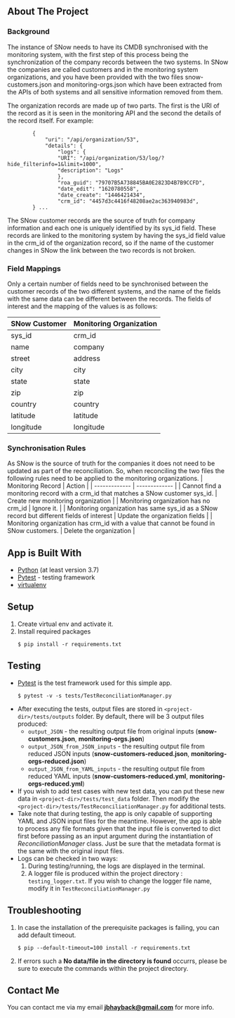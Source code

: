 ## About The Project

### Background
The instance of SNow needs to have its CMDB synchronised with the monitoring system, with the first step of this process being the synchronization of the company records between the two systems.
In SNow the companies are called customers and in the monitoring system organizations, and you have been provided with the two files snow-customers.json and monitoring-orgs.json which have been extracted from the APIs of both systems and all sensitive information removed from them.

The organization records are made up of two parts. The first is the URI of the record as it is seen in the monitoring API and the second the details of the record itself. For example:
```
        {
            "uri": "/api/organization/53",
            "details": {
                "logs": {
                "URI": "/api/organization/53/log/?hide_filterinfo=1&limit=1000",
                "description": "Logs"
                },
                "roa_guid": "79707B5A738845BA0E2823D4B7B9CCFD",
                "date_edit": "1620780558",
                "date_create": "1446421434",
                "crm_id": "4457d3c4416f48208ae2ac363940983d",
        } ...
```

The SNow customer records are the source of truth for company information and each one is uniquely identified by its sys_id field. These records are linked to the monitoring system by having the sys_id field value in the crm_id of the organization record, so if the name of the customer changes in SNow the link between the two records is not broken.

### Field Mappings
Only a certain number of fields need to be synchronised between the customer records of the two different systems, and the name of the fields with the same data can be different between the records. The fields of interest and the mapping of the values is as follows:

| SNow Customer  | Monitoring Organization |
| ------------- | ------------- |
| sys_id  | crm_id  |
| name  | company  |
| street  | address  |
| city  | city |
| state  | state  |
| zip | zip |
| country  | country  |
| latitude  | latitude  |
| longitude  | longitude  |

### Synchronisation Rules
As SNow is the source of truth for the companies it does not need to be updated as part of the reconciliation. So, when reconciling the two files the following rules need to be applied to the monitoring organizations.
| Monitoring Record   | Action |
| ------------- | ------------- |
| Cannot find a monitoring record with a crm_id that matches a SNow customer sys_id.  | Create new monitoring organization  |
| Monitoring organization has no crm_id  | Ignore it.  |
| Monitoring organization has same sys_id as a SNow record but different fields of interest  | Update the organization fields |
| Monitoring organization has crm_id with a value that cannot be found in SNow customers. | Delete the organization |

## App is Built With
- [Python](https://www.python.org/) (at least version 3.7)
- [Pytest](https://docs.pytest.org/en/6.2.x/) - testing framework
- [virtualenv](https://virtualenv.pypa.io/en/latest/)

## Setup
1. Create virtual env and activate it.
2. Install required packages
    ```
    $ pip install -r requirements.txt
    ```

## Testing
- [Pytest](https://docs.pytest.org/en/6.2.x/) is the test framework used for this simple app.
    ```
    $ pytest -v -s tests/TestReconciliationManager.py
    ```
- After executing the tests, output files are stored in `<project-dir>/tests/outputs` folder. By default, there will be 3 output files produced:
    - `output_JSON` - the resulting output file from original inputs (**snow-customers.json**, **monitoring-orgs.json**)
    - `output_JSON_from_JSON_inputs` - the resulting output file from reduced JSON inputs (**snow-customers-reduced.json**, **monitoring-orgs-reduced.json**)
    - `output_JSON_from_YAML_inputs` - the resulting output file from reduced YAML inputs (**snow-customers-reduced.yml**, **monitoring-orgs-reduced.yml**)
- If you wish to add test cases with new test data, you can put these new data in `<project-dir>/tests/test_data` folder. Then modify the  `<project-dir>/tests/TestReconciliationManager.py` for additional tests.
- Take note that during testing, the app is only capable of supporting YAML and JSON input files for the meantime. However, the app is able to process any file formats given that the input file is converted to dict first before passing as an input argument during the instantiation of *ReconciliationManager* class. Just be sure that the metadata format is the same with the original input files.
- Logs can be checked in two ways:
    1. During testing/running, the logs are displayed in the terminal.
    2. A logger file is produced within the project directory : `testing_logger.txt`. If you wish to change the logger file name, modify it in `TestReconciliationManager.py`

## Troubleshooting
1. In case the installation of the prerequisite packages is failing, you can add default timeout.
   ```
   $ pip --default-timeout=100 install -r requirements.txt
   ```
2. If errors such a **No data/file in the directory is found** occurrs, please be sure to execute the commands within the project directory.

## Contact Me
You can contact me via my email **jbhayback@gmail.com** for more info.
